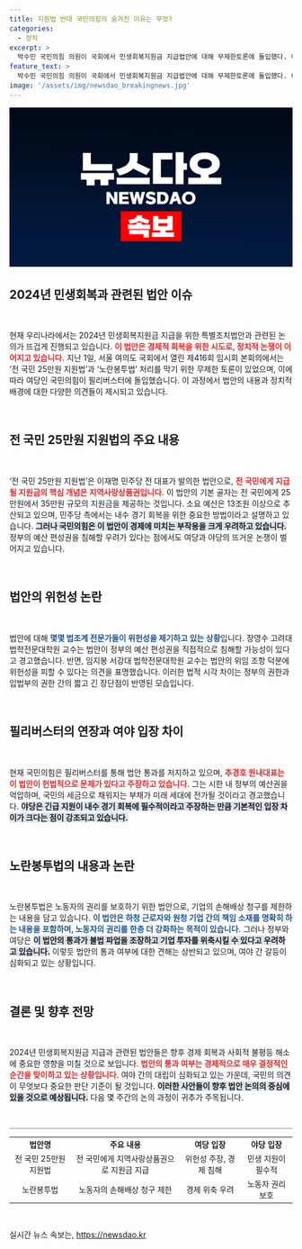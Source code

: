 ```yaml
---
title: 지원법 반대 국민의힘의 숨겨진 이유는 무엇?
categories:
  - 정치
excerpt: >
  박수민 국민의힘 의원이 국회에서 민생회복지원금 지급법안에 대해 무제한토론에 돌입했다. 여야 간 치열한 논쟁이 벌어지고 있는 가운데, 지원금의 필요성과 위헌성에 대한 의견이 팽팽하게 맞서고 있다. 클릭해 더 알아보세요!
feature_text: >
  박수민 국민의힘 의원이 국회에서 민생회복지원금 지급법안에 대해 무제한토론에 돌입했다. 여야 간 치열한 논쟁이 벌어지고 있는 가운데, 지원금의 필요성과 위헌성에 대한 의견이 팽팽하게 맞서고 있다. 클릭해 더 알아보세요!
image: '/assets/img/newsdao_breakingnews.jpg'
---
```


<p><img src="/assets/img/newsdao_breakingnews.jpg" alt="ontimetimes 속보" /></p>

<h2 data-ke-size="size26">2024년 민생회복과 관련된 법안 이슈</h2>

<p data-ke-size="size16">&nbsp;</p>

<p>현재 우리나라에서는 2024년 민생회복지원금 지급을 위한 특별조치법안과 관련된 논의가 뜨겁게 진행되고 있습니다. <b><span style="color: #ee2323;">이 법안은 경제적 회복을 위한 시도로, 정치적 논쟁이 이어지고 있습니다.</span></b> 지난 1일, 서울 여의도 국회에서 열린 제416회 임시회 본회의에서는 ‘전 국민 25만원 지원법’과 ‘노란봉투법’ 처리를 막기 위한 무제한 토론이 있었으며, 이에 따라 여당인 국민의힘이 필리버스터에 돌입했습니다. 이 과정에서 법안의 내용과 정치적 배경에 대한 다양한 의견들이 제시되고 있습니다. </p>

<p data-ke-size="size16">&nbsp;</p>

<h2 data-ke-size="size26">전 국민 25만원 지원법의 주요 내용</h2>

<p data-ke-size="size16">&nbsp;</p>

<p>‘전 국민 25만원 지원법’은 이재명 민주당 전 대표가 발의한 법안으로, <b><span style="color: #ee2323;">전 국민에게 지급될 지원금의 핵심 개념은 지역사랑상품권입니다.</span></b> 이 법안의 기본 골자는 전 국민에게 25만원에서 35만원 규모의 지원금을 제공하는 것입니다. 소요 예산은 13조원 이상으로 추산되고 있으며, 민주당 측에서는 내수 경기 회복을 위한 중요한 방법이라고 설명하고 있습니다. <b><span style="background-color: #21538527;">그러나 국민의힘은 이 법안이 경제에 미치는 부작용을 크게 우려하고 있습니다.</span></b> 정부의 예산 편성권을 침해할 우려가 있다는 점에서도 여당과 야당의 뜨거운 논쟁이 벌어지고 있습니다.</p>

<p data-ke-size="size16">&nbsp;</p>

<h2 data-ke-size="size26">법안의 위헌성 논란</h2>

<p data-ke-size="size16">&nbsp;</p>

<p>법안에 대해 <b><span style="color: #1a5490;">몇몇 법조계 전문가들이 위헌성을 제기하고 있는 상황</span></b>입니다. 장영수 고려대 법학전문대학원 교수는 법안이 정부의 예산 편성권을 직접적으로 침해할 가능성이 있다고 경고했습니다. 반면, 임지봉 서강대 법학전문대학원 교수는 법안의 위임 조항 덕분에 위헌성을 피할 수 있다는 의견을 표명했습니다. 이러한 법적 시각 차이는 정부의 권한과 입법부의 권한 간의 짧고 긴 장단점이 반영된 모습입니다. </p>

<p data-ke-size="size16">&nbsp;</p>

<h2 data-ke-size="size26">필리버스터의 연장과 여야 입장 차이</h2>

<p data-ke-size="size16">&nbsp;</p>

<p>현재 국민의힘은 필리버스터를 통해 법안 통과를 저지하고 있으며, <b><span style="color: #ee2323;">추경호 원내대표는 이 법안이 헌법적으로 문제가 있다고 주장하고 있습니다.</span></b> 그는 시한 내 정부의 예산권을 억압하며, 국민의 세금으로 채워지는 부채가 미래 세대에 전가될 것이라고 경고했습니다. <b><span style="background-color: #21538527;">야당은 긴급 지원이 내수 경기 회복에 필수적이라고 주장하는 만큼 기본적인 입장 차이가 크다는 점이 강조되고 있습니다.</span></b></p>

<p data-ke-size="size16">&nbsp;</p>

<h2 data-ke-size="size26">노란봉투법의 내용과 논란</h2>

<p data-ke-size="size16">&nbsp;</p>

<p>노란봉투법은 노동자의 권리를 보호하기 위한 법안으로, 기업의 손해배상 청구를 제한하는 내용을 담고 있습니다. <b><span style="color: #1a5490;">이 법안은 하청 근로자와 원청 기업 간의 책임 소재를 명확히 하는 내용을 포함하며, 노동자의 권리를 한층 더 강화하는 목적이 있습니다.</span></b> 그러나 정부와 여당은 <b><span style="background-color: #21538527;">이 법안의 통과가 불법 파업을 조장하고 기업 투자를 위축시킬 수 있다고 우려하고 있습니다.</span></b> 이렇듯 법안의 통과 여부에 대한 견해는 상반되고 있으며, 여야 간 갈등이 심화되고 있는 상황입니다.</p>

<p data-ke-size="size16">&nbsp;</p>

<h2 data-ke-size="size26">결론 및 향후 전망</h2>

<p data-ke-size="size16">&nbsp;</p>

<p>2024년 민생회복지원금 지급과 관련된 법안들은 향후 경제 회복과 사회적 불평등 해소에 중요한 영향을 미칠 것으로 보입니다. <b><span style="color: #ee2323;">법안의 통과 여부는 경제적으로 매우 결정적인 순간을 맞이하고 있는 상황입니다.</span></b> 여야 간의 대립이 심화되고 있는 가운데, 국민의 의견이 무엇보다 중요한 판단 기준이 될 것입니다. <b><span style="background-color: #21538527;">이러한 사안들이 향후 법안 논의의 중심에 있을 것으로 예상됩니다.</span></b> 다음 몇 주간의 논의 과정이 귀추가 주목됩니다. </p>

<p data-ke-size="size16">&nbsp;</p>

<hr style="height: 2px; border: 0; background: #C0C0C0;"/>

<table style="width: 100%; border-collapse: collapse;">
<tr>
<td style="text-align: center; height: 17px;"><b>법안명</b></td>
<td style="text-align: center; height: 17px;"><b>주요 내용</b></td>
<td style="text-align: center; height: 17px;"><b>여당 입장</b></td>
<td style="text-align: center; height: 17px;"><b>야당 입장</b></td>
</tr>
<tr>
<td style="text-align: center; height: 17px;">전 국민 25만원 지원법</td>
<td style="text-align: center; height: 17px;">전 국민에게 지역사랑상품권으로 지원금 지급</td>
<td style="text-align: center; height: 17px;">위헌성 주장, 경제 침해</td>
<td style="text-align: center; height: 17px;">민생 지원이 필수적</td>
</tr>
<tr>
<td style="text-align: center; height: 17px;">노란봉투법</td>
<td style="text-align: center; height: 17px;">노동자의 손해배상 청구 제한</td>
<td style="text-align: center; height: 17px;">경제 위축 우려</td>
<td style="text-align: center; height: 17px;">노동자 권리 보호</td>
</tr>
</table>

<p data-ke-size="size16">&nbsp;</p>
실시간 뉴스 속보는, <a href="https://newsdao.kr" rel="dofollow">https://newsdao.kr</a>


